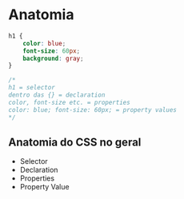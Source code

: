 # Anatomia 

```css
h1 {
    color: blue;
    font-size: 60px;
    background: gray;
}

/* 
h1 = selector
dentro das {} = declaration
color, font-size etc. = properties
color: blue; font-size: 60px; = property values
*/
```

## Anatomia do CSS no geral

* Selector
* Declaration
* Properties
* Property Value